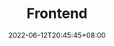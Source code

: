 ---
title: "Frontend"
description: 
date: 2022-06-12T20:45:45+08:00
image: 
math: 
license: 
hidden: false
comments: true
draft: true
---